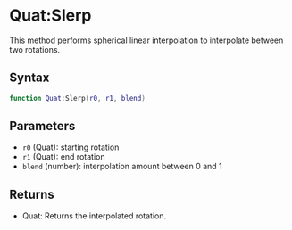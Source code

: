 # Quat:Slerp

This method performs spherical linear interpolation to interpolate between two rotations.

## Syntax

```lua
function Quat:Slerp(r0, r1, blend)
```

## Parameters

- `r0` (Quat): starting rotation
- `r1` (Quat): end rotation
- `blend` (number): interpolation amount between 0 and 1

## Returns

- Quat: Returns the interpolated rotation.